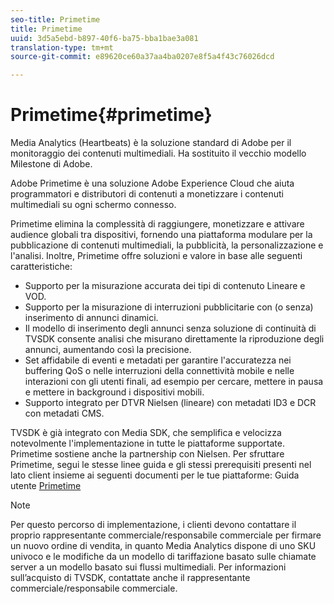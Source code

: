 ```yaml
---
seo-title: Primetime
title: Primetime
uuid: 3d5a5ebd-b897-40f6-ba75-bba1bae3a081
translation-type: tm+mt
source-git-commit: e89620ce60a37aa4ba0207e8f5a4f43c76026dcd

---
```



# Primetime{#primetime}

Media Analytics (Heartbeats) è la soluzione standard di Adobe per il monitoraggio dei contenuti multimediali. Ha sostituito il vecchio modello Milestone di Adobe.

Adobe Primetime è una soluzione Adobe Experience Cloud che aiuta programmatori e distributori di contenuti a monetizzare i contenuti multimediali su ogni schermo connesso.

Primetime elimina la complessità di raggiungere, monetizzare e attivare audience globali tra dispositivi, fornendo una piattaforma modulare per la pubblicazione di contenuti multimediali, la pubblicità, la personalizzazione e l'analisi. Inoltre, Primetime offre soluzioni e valore in base alle seguenti caratteristiche:

* Supporto per la misurazione accurata dei tipi di contenuto Lineare e VOD.
* Supporto per la misurazione di interruzioni pubblicitarie con (o senza) inserimento di annunci dinamici.
* Il modello di inserimento degli annunci senza soluzione di continuità di TVSDK consente analisi che misurano direttamente la riproduzione degli annunci, aumentando così la precisione.
* Set affidabile di eventi e metadati per garantire l'accuratezza nei buffering QoS o nelle interruzioni della connettività mobile e nelle interazioni con gli utenti finali, ad esempio per cercare, mettere in pausa e mettere in background i dispositivi mobili.
* Supporto integrato per DTVR Nielsen (lineare) con metadati ID3 e DCR con metadati CMS.

TVSDK è già integrato con Media SDK, che semplifica e velocizza notevolmente l'implementazione in tutte le piattaforme supportate. Primetime sostiene anche la partnership con Nielsen. Per sfruttare Primetime, segui le stesse linee guida e gli stessi prerequisiti presenti nel lato [](/help/intro-to-ava/implementation-paths/client-side-path.md) client insieme ai seguenti documenti per le tue piattaforme: Guida utente [Primetime](https://helpx.adobe.com/primetime/user-guide.html)

>[!NOTE]
>
>Per questo percorso di implementazione, i clienti devono contattare il proprio rappresentante commerciale/responsabile commerciale per firmare un nuovo ordine di vendita, in quanto Media Analytics dispone di uno SKU univoco e le modifiche da un modello di tariffazione basato sulle chiamate server a un modello basato sui flussi multimediali. Per informazioni sull’acquisto di TVSDK, contattate anche il rappresentante commerciale/responsabile commerciale.

